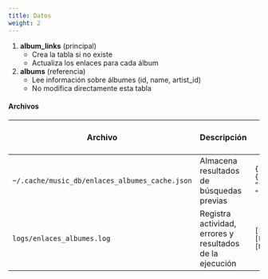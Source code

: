 ```yaml
---
title: Datos
weight: 2
---
```


1. **album_links** (principal)
    - Crea la tabla si no existe
    - Actualiza los enlaces para cada álbum
2. **albums** (referencia)
    - Lee información sobre álbumes (id, name, artist_id)
    - No modifica directamente esta tabla


#### Archivos
| Archivo                                        | Descripción                                              | Detalles de Formato o Estructura                     |
| ---------------------------------------------- | -------------------------------------------------------- | ---------------------------------------------------- |
| `~/.cache/music_db/enlaces_albumes_cache.json` | Almacena resultados de búsquedas previas                 | `{"query_hash": {"url": "...", "timestamp": "..."}}` |
| `logs/enlaces_albumes.log`                     | Registra actividad, errores y resultados de la ejecución | `[FECHA] [NIVEL] [Mensaje]`                          |